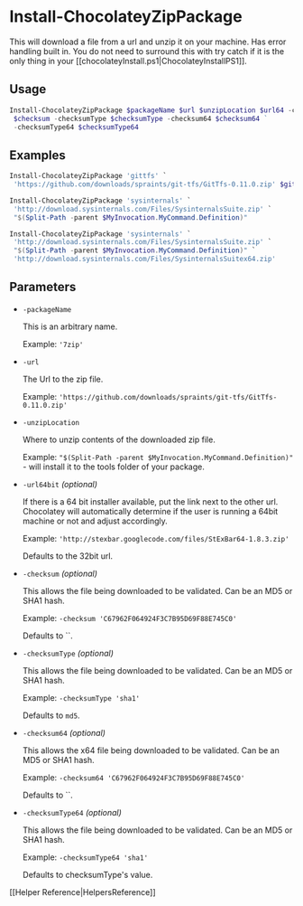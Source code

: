 # Install-ChocolateyZipPackage

This will download a file from a url and unzip it on your machine. Has error handling built in. You do not need to surround this with try catch if it is the only thing in your [[chocolateyInstall.ps1|ChocolateyInstallPS1]].

## Usage

```powershell
Install-ChocolateyZipPackage $packageName $url $unzipLocation $url64 -checksum `
 $checksum -checksumType $checksumType -checksum64 $checksum64 ` 
 -checksumType64 $checksumType64
```

## Examples

```powershell
Install-ChocolateyZipPackage 'gittfs' `
 'https://github.com/downloads/spraints/git-tfs/GitTfs-0.11.0.zip' $gittfsPath

Install-ChocolateyZipPackage 'sysinternals' `
 'http://download.sysinternals.com/Files/SysinternalsSuite.zip' `
 "$(Split-Path -parent $MyInvocation.MyCommand.Definition)"

Install-ChocolateyZipPackage 'sysinternals' `
 'http://download.sysinternals.com/Files/SysinternalsSuite.zip' `
 "$(Split-Path -parent $MyInvocation.MyCommand.Definition)" `
 'http://download.sysinternals.com/Files/SysinternalsSuitex64.zip'
```

## Parameters

* `-packageName`

    This is an arbitrary name.

    Example: `'7zip'`

* `-url`

    The Url to the zip file.

    Example: `'https://github.com/downloads/spraints/git-tfs/GitTfs-0.11.0.zip'`

* `-unzipLocation`

    Where to unzip contents of the downloaded zip file.

    Example: `"$(Split-Path -parent $MyInvocation.MyCommand.Definition)"` - will install it to the tools folder of your package.

* `-url64bit` _(optional)_

    If there is a 64 bit installer available, put the link next to the other url. Chocolatey will automatically determine if the user is running a 64bit machine or not and adjust accordingly.

    Example: `'http://stexbar.googlecode.com/files/StExBar64-1.8.3.zip'`

    Defaults to the 32bit url.

* `-checksum` _(optional)_

    This allows the file being downloaded to be validated. Can be an MD5 or SHA1 hash.

    Example: `-checksum 'C67962F064924F3C7B95D69F88E745C0'`

    Defaults to ``.

* `-checksumType` _(optional)_

    This allows the file being downloaded to be validated. Can be an MD5 or SHA1 hash.

    Example: `-checksumType 'sha1'`

    Defaults to `md5`.

* `-checksum64` _(optional)_

    This allows the x64 file being downloaded to be validated. Can be an MD5 or SHA1 hash.

    Example: `-checksum64 'C67962F064924F3C7B95D69F88E745C0'`

    Defaults to ``.

* `-checksumType64` _(optional)_

    This allows the file being downloaded to be validated. Can be an MD5 or SHA1 hash.

    Example: `-checksumType64 'sha1'`

    Defaults to checksumType's value.

[[Helper Reference|HelpersReference]]